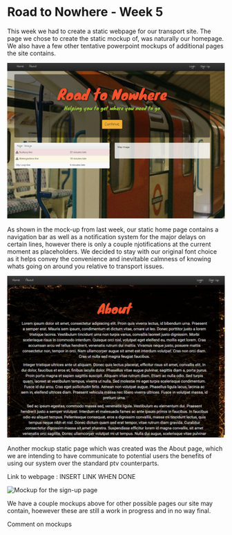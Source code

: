 # Road to Nowhere - Week 5

This week we had to create a static webpage for our transport site.  The page we chose to create the static mockup of, was naturally our homepage. We also have a few other tentative powerpoint mockups of additional pages the site contains. 

![Static home page screenshot](images/blog/Week5/Screenshot.PNG)

As shown in the mock-up from last week, our static home page contains a navigation bar as well as a notification system for the major delays on certain lines, however there is only a couple njotifications at the current moment as placeholders. We decided to stay with  our original font choice as it helps convey the convenience and inevitable calmness of knowing whats going on around you relative to transport issues.

![Static about page screenshot](images/blog/Week5/About%20page.PNG)

Another mockup static page which was created was the About page, which we are intending to have communicate to potential users the benefits of using our system over the standard ptv counterparts.

Link to webpage : INSERT LINK WHEN DONE

![Mockup for the sign-up page](images/blog/Week5/Login%Signup%page.PNG)

We have a couple mockups above for other possible pages our site may contain, hoewever these are still a work in progress and in no way final.


Comment on mockups

